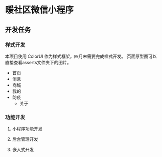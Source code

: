 # 暖社区微信小程序

## 开发任务

### 样式开发

本项目使用 ColorUI 作为样式框架，四月末需要完成样式开发。
页面原型图可以直接查看asserts文件夹下的图片。

- 首页
- 消息
- 商城
- 我的
- 防疫
  - 关于
### 功能开发

1. 小程序功能开发

2. 后台管理开发

3. 嵌入式开发
